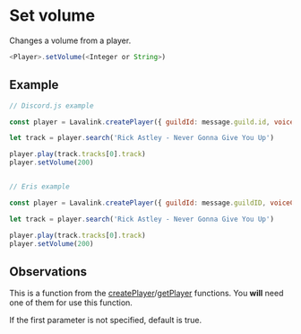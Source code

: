 # Set volume

  Changes a volume from a player.

  ```js
  <Player>.setVolume(<Integer or String>)
  ```

## Example


  ```js
  // Discord.js example
  
  const player = Lavalink.createPlayer({ guildId: message.guild.id, voiceChannelId: message.member.voice.channel.id })
  
  let track = player.search('Rick Astley - Never Gonna Give You Up')

  player.play(track.tracks[0].track)
  player.setVolume(200)
  
  
  // Eris example
  
  const player = Lavalink.createPlayer({ guildId: message.guildID, voiceChannelId: message.member.voiceState.channelID })
  
  let track = player.search('Rick Astley - Never Gonna Give You Up')

  player.play(track.tracks[0].track)
  player.setVolume(200)
  ```
  
  ## Observations

  This is a function from the [createPlayer](createPlayer.md)/[getPlayer](getPlayer.md) functions. You **will** need one of them for use this function.
  
  If the first parameter is not specified, default is true.
  
